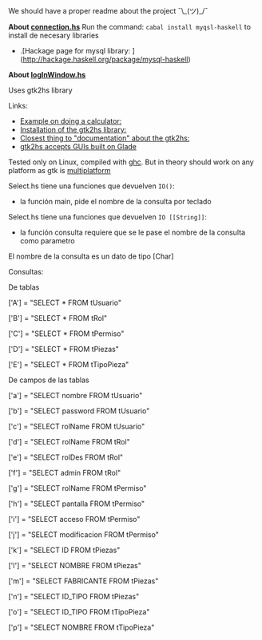 We should have a proper readme about the project ¯\\\_(ツ)\_\/¯


**About [connection.hs](connection.hs)**
Run the command: `cabal install myqsl-haskell` to install de necesary libraries
* .[Hackage page for mysql library: ] (http://hackage.haskell.org/package/mysql-haskell)

**About [logInWindow.hs](logInWindow.hs)**

Uses gtk2hs library

Links:
* [Example on doing a calculator:](https://www.stackbuilders.com/tutorials/haskell/gui-application/)
* [Installation of the gtk2hs library:](https://wiki.haskell.org/Gtk2Hs/Installation)
* [Closest thing to "documentation" about the gtk2hs:](http://muitovar.com/gtk2hs/index.html)
* [gtk2hs accepts GUIs built on Glade](https://glade.gnome.org/)

Tested only on Linux, compiled with [ghc](https://www.haskell.org/ghc/). But in theory should work on any platform as gtk is [multiplatform](https://www.gtk.org/features.php)

Select.hs tiene una funciones que devuelven `IO()`:

* la función main, pide el nombre de la consulta por teclado

Select.hs tiene una funciones que devuelven `IO [[String]]`:

* la función consulta requiere que se le pase el nombre de la consulta como parametro

El nombre de la consulta es un dato de tipo [Char]

Consultas:

De tablas

['A'] = "SELECT * FROM tUsuario"

['B'] = "SELECT * FROM tRol"

['C'] = "SELECT * FROM tPermiso"

['D'] = "SELECT * FROM tPiezas"

['E'] = "SELECT * FROM tTipoPieza"

De campos de las tablas

['a'] = "SELECT nombre FROM tUsuario"

['b'] = "SELECT password FROM tUsuario"

['c'] = "SELECT rolName FROM tUsuario"

['d'] = "SELECT rolName FROM tRol"

['e'] = "SELECT rolDes FROM tRol"

['f'] = "SELECT admin FROM tRol"

['g'] = "SELECT rolName FROM tPermiso"

['h'] = "SELECT pantalla FROM tPermiso"

['i'] = "SELECT acceso FROM tPermiso"

['j'] = "SELECT modificacion FROM tPermiso"

['k'] = "SELECT ID FROM tPiezas"

['l'] = "SELECT NOMBRE FROM tPiezas"

['m'] = "SELECT FABRICANTE FROM tPiezas"

['n'] = "SELECT ID_TIPO FROM tPiezas"

['o'] = "SELECT ID_TIPO FROM tTipoPieza"

['p'] = "SELECT NOMBRE FROM tTipoPieza"
